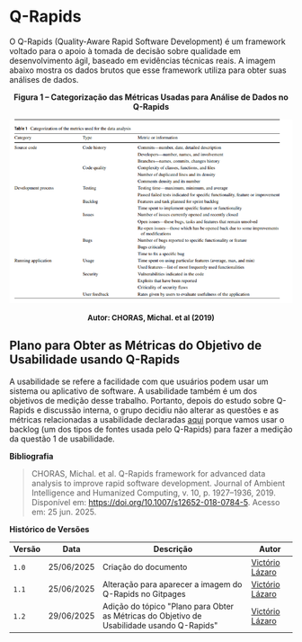 # Q-Rapids

O Q-Rapids (Quality-Aware Rapid Software Development) é um framework voltado para o apoio à tomada de decisão sobre qualidade em desenvolvimento ágil, baseado em evidências técnicas reais. A imagem abaixo mostra os dados brutos que esse framework utiliza para obter suas análises de dados.

<center>

<a id="fig2">**Figura 1 – Categorização das Métricas Usadas para Análise de Dados no Q-Rapids**</a>

<img src="https://raw.githubusercontent.com/FCTE-Qualidade-de-Software-1/2025-1-T02-RADIA-PERLMAN/refs/heads/main/gitpages/docs/assets/tabela_metricas_qrapids.png">

<font size="2"><p style="text-align: center"><b>Autor: CHORAS, Michal. et al (2019)</b></p></font>

</center>

## Plano para Obter as Métricas do Objetivo de Usabilidade usando Q-Rapids

A usabilidade se refere a facilidade com que usuários podem usar um sistema ou aplicativo de software. A usabilidade também é um dos objetivos de medição desse trabalho. Portanto, depois do estudo sobre Q-Rapids e discussão interna, o grupo decidiu não alterar as questões e as métricas relacionadas a usabilidade declaradas [aqui](../03-gqm/abstraction.md#abstraction-sheet-do-objetivo-de-medição-1) porque vamos usar o backlog (um dos tipos de fontes usada pelo Q-Rapids) para fazer a medição da questão 1 de usabilidade.

**Bibliografia**

> CHORAS, Michal. et al. Q-Rapids framework for advanced data analysis to improve rapid software development. Journal of Ambient Intelligence and Humanized Computing, v. 10, p. 1927–1936, 2019. Disponível em: https://doi.org/10.1007/s12652-018-0784-5. Acesso em: 25 jun. 2025. 
>

**Histórico de Versões**

| **Versão** | **Data**     | **Descrição**                     | **Autor**                                     |
|------------|--------------|-----------------------------------|-----------------------------------------------|
| `1.0`      | 25/06/2025   | Criação do documento  | [Victório Lázaro](https://github.com/Victor-oss) |
| `1.1`      | 25/06/2025   | Alteração para aparecer a imagem do Q-Rapids no Gitpages | [Victório Lázaro](https://github.com/Victor-oss) |
| `1.2`      | 29/06/2025   | Adição do tópico "Plano para Obter as Métricas do Objetivo de Usabilidade usando Q-Rapids" | [Victório Lázaro](https://github.com/Victor-oss) |